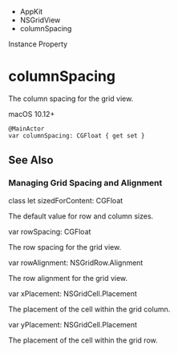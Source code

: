 

- AppKit
- NSGridView
-  columnSpacing 

Instance Property

# columnSpacing

The column spacing for the grid view.

macOS 10.12+

``` source
@MainActor
var columnSpacing: CGFloat { get set }
```

## See Also

### Managing Grid Spacing and Alignment

class let sizedForContent: CGFloat

The default value for row and column sizes.

var rowSpacing: CGFloat

The row spacing for the grid view.

var rowAlignment: NSGridRow.Alignment

The row alignment for the grid view.

var xPlacement: NSGridCell.Placement

The placement of the cell within the grid column.

var yPlacement: NSGridCell.Placement

The placement of the cell within the grid row.

